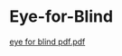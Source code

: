 # Eye-for-Blind

[eye for blind pdf.pdf](https://github.com/NareshTinnaluri18/Eye-for-Blind/files/7827691/eye.for.blind.pdf.pdf)
